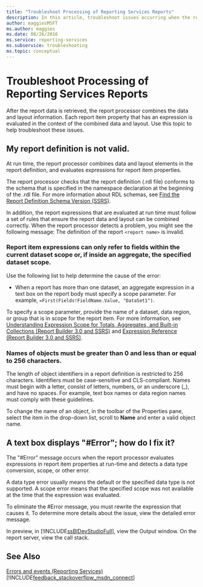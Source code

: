```yaml
---
title: "Troubleshoot Processing of Reporting Services Reports"
description: In this article, troubleshoot issues occurring when the report processor combines data and layout information and evaluates report item property expressions.
author: maggiesMSFT
ms.author: maggies
ms.date: 08/26/2016
ms.service: reporting-services
ms.subservice: troubleshooting
ms.topic: conceptual
---
```

# Troubleshoot Processing of Reporting Services Reports
After the report data is retrieved, the report processor combines the data and layout information. Each report item property that has an expression is evaluated in the context of the combined data and layout. Use this topic to help troubleshoot these issues.   
  
## My report definition is not valid.  
At run time, the report processor combines data and layout elements in the report definition, and evaluates expressions for report item properties.   
  
The report processor checks that the report definition (.rdl file) conforms to the schema that is specified in the namespace declaration at the beginning of the .rdl file. For more information about RDL schemas, see [Find the Report Definition Schema Version (SSRS)](../../reporting-services/reports/find-the-report-definition-schema-version-ssrs.md).  
  
In addition, the report expressions that are evaluated at run time must follow a set of rules that ensure the report data and layout can be combined correctly. When the report processor detects a problem, you might see the following message: The definition of the report `<report name>` is invalid.  
  
### Report item expressions can only refer to fields within the current dataset scope or, if inside an aggregate, the specified dataset scope.  
  
Use the following list to help determine the cause of the error:  
* When a report has more than one dataset, an aggregate expression in a text box on the report body must specify a scope parameter. For example, `=First(Fields!FieldName.Value, "DataSet1")`.  
  
To specify a scope parameter, provide the name of a dataset, data region, or group that is in scope for the report item. For more information, see [Understanding Expression Scope for Totals, Aggregates, and Built-in Collections (Report Builder 3.0 and SSRS)](../../reporting-services/report-design/expression-scope-for-totals-aggregates-and-built-in-collections.md) and [Expression Reference (Report Builder 3.0 and SSRS)](../../reporting-services/report-design/expression-reference-report-builder-and-ssrs.md).  
  
### Names of objects must be greater than 0 and less than or equal to 256 characters.  
The length of object identifiers in a report definition is restricted to 256 characters. Identifiers must be case-sensitive and CLS-compliant. Names must begin with a letter, consist of letters, numbers, or an underscore (_), and have no spaces. For example, text box names or data region names must comply with these guidelines.   
  
To change the name of an object, in the toolbar of the Properties pane, select the item in the drop-down list, scroll to **Name** and enter a valid object name.   
  
## A text box displays "#Error"; how do I fix it?  
The "#Error" message occurs when the report processor evaluates expressions in report item properties at run-time and detects a data type conversion, scope, or other error.   
  
A data type error usually means the default or the specified data type is not supported. A scope error means that the specified scope was not available at the time that the expression was evaluated.   
  
To eliminate the #Error message, you must rewrite the expression that causes it. To determine more details about the issue, view the detailed error message.   
  
In preview, in [!INCLUDE[ssBIDevStudioFull](../../includes/ssbidevstudiofull-md.md)], view the Output window. On the report server, view the call stack. 
  
  
## See Also  
[Errors and events (Reporting Services)](../../reporting-services/troubleshooting/errors-and-events-reference-reporting-services.md)  
[!INCLUDE[feedback_stackoverflow_msdn_connect](../../includes/feedback-stackoverflow-msdn-connect-md.md)]

